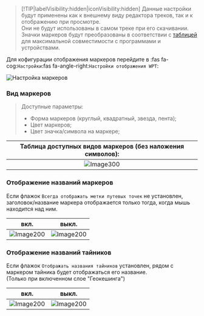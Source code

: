<!-- markdownlint-disable-next-line first-line-heading -->
> [!TIP|labelVisibility:hidden|iconVisibility:hidden]
> Данные настройки будут применены как к внешнему виду редактора треков, так и к отображению при просмотре.  
> Они не будут использованы в самом треке при его скачивании.  
> Значки маркеров будут преобразованы в соответствии с [таблицей](marker-add.md?id=Типы-маркеров) для максимальной совместимости с программами и  устройствами.  

Для кофигурации отображения маркеров перейдите в :fas fa-cog:`Настройки`:fas fa-angle-right:`Настройки отображения WPT`:

![Настройка маркеров](../_media/marker-config.jpg)

### Вид маркеров

> Доступные параметры:
>
>- Форма маркеров (круглый, квадратный, звезда, пента);
>- Цвет маркеров;
>- Цвет значка/символа на маркере;

|Таблица доступных видов маркеров (без наложения символов): |
| :---: |
|![Image300](../_media/markers-table.jpg)

### Отображение названий маркеров

Если флажок `Всегда отображать метки путевых точек` не установлен, заголовок/название маркера отображается только тогда, когда мышь находится над ним.

|вкл.|выкл.
|----|----|
| ![Image200](../_media/MarkerTitle1.png) | ![Image200](../_media/MarkerTitle2.png)

### Отображение названий тайников

Если флажок `Отображать названия тайников` установлен, рядом с маркером тайника будет отображаться его название.  
\(Только при включенном слое "Геокешинга"\)


|вкл.|выкл.
|----|----|
| ![Image200](../_media/GeoMarker1.png) | ![Image200](../_media/GeoMarker2.png)
